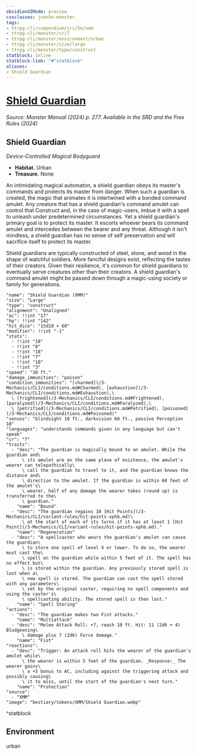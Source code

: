 ```yaml
---
obsidianUIMode: preview
cssclasses: json5e-monster
tags:
- ttrpg-cli/compendium/src/5e/xmm
- ttrpg-cli/monster/cr/7
- ttrpg-cli/monster/environment/urban
- ttrpg-cli/monster/size/large
- ttrpg-cli/monster/type/construct
statblock: inline
statblock-link: "#^statblock"
aliases:
- Shield Guardian
---
```

# [Shield Guardian](3-Mechanics\CLI\bestiary\construct/shield-guardian-xmm.md)
*Source: Monster Manual (2024) p. 277. Available in the <span title='Systems Reference Document (5.2)'>SRD</span> and the Free Rules (2024)*  

## Shield Guardian

*Device-Controlled Magical Bodyguard*

- **Habitat.** Urban  
- **Treasure.** None  

An intimidating magical automaton, a shield guardian obeys its master's commands and protects its master from danger. When such a guardian is created, the magic that animates it is intertwined with a bonded command amulet. Any creature that has a shield guardian's command amulet can control that Construct and, in the case of magic-users, imbue it with a spell to unleash under predetermined circumstances. Yet a shield guardian's primary goal is to protect its master. It escorts whoever bears its command amulet and intercedes between the bearer and any threat. Although it isn't mindless, a shield guardian has no sense of self preservation and will sacrifice itself to protect its master.

Shield guardians are typically constructed of steel, stone, and wood in the shape of watchful soldiers. More fanciful designs exist, reflecting the tastes of their creators. Given their resilience, it's common for shield guardians to eventually serve creatures other than their creators. A shield guardian's command amulet might be passed down through a magic-using society or family for generations.

```statblock
"name": "Shield Guardian (XMM)"
"size": "Large"
"type": "construct"
"alignment": "Unaligned"
"ac": !!int "17"
"hp": !!int "142"
"hit_dice": "15d10 + 60"
"modifier": !!int "-1"
"stats":
  - !!int "18"
  - !!int "8"
  - !!int "18"
  - !!int "7"
  - !!int "10"
  - !!int "3"
"speed": "30 ft."
"damage_immunities": "poison"
"condition_immunities": "[charmed](/3-Mechanics/CLI/conditions.md#Charmed), [exhaustion](/3-Mechanics/CLI/conditions.md#Exhaustion),\
  \ [frightened](/3-Mechanics/CLI/conditions.md#Frightened), [paralyzed](/3-Mechanics/CLI/conditions.md#Paralyzed),\
  \ [petrified](/3-Mechanics/CLI/conditions.md#Petrified), [poisoned](/3-Mechanics/CLI/conditions.md#Poisoned)"
"senses": "blindsight 10 ft., darkvision 60 ft., passive Perception 10"
"languages": "understands commands given in any language but can't speak"
"cr": "7"
"traits":
  - "desc": "The guardian is magically bound to an amulet. While the guardian and\
      \ its amulet are on the same plane of existence, the amulet's wearer can telepathically\
      \ call the guardian to travel to it, and the guardian knows the distance and\
      \ direction to the amulet. If the guardian is within 60 feet of the amulet's\
      \ wearer, half of any damage the wearer takes (round up) is transferred to the\
      \ guardian."
    "name": "Bound"
  - "desc": "The guardian regains 10 [Hit Points](/3-Mechanics/CLI/variant-rules/hit-points-xphb.md)\
      \ at the start of each of its turns if it has at least 1 [Hit Point](/3-Mechanics/CLI/variant-rules/hit-points-xphb.md)."
    "name": "Regeneration"
  - "desc": "A spellcaster who wears the guardian's amulet can cause the guardian\
      \ to store one spell of level 4 or lower. To do so, the wearer must cast the\
      \ spell on the guardian while within 5 feet of it. The spell has no effect but\
      \ is stored within the guardian. Any previously stored spell is lost when a\
      \ new spell is stored. The guardian can cast the spell stored with any parameters\
      \ set by the original caster, requiring no spell components and using the caster's\
      \ spellcasting ability. The stored spell is then lost."
    "name": "Spell Storing"
"actions":
  - "desc": "The guardian makes two Fist attacks."
    "name": "Multiattack"
  - "desc": "Melee Attack Roll: +7, reach 10 ft. Hit: 11 (2d6 + 4) Bludgeoning\
      \ damage plus 7 (2d6) Force damage."
    "name": "Fist"
"reactions":
  - "desc": "Trigger: An attack roll hits the wearer of the guardian's amulet while\
      \ the wearer is within 5 feet of the guardian. _Response:_ The wearer gains\
      \ a +5 bonus to AC, including against the triggering attack and possibly causing\
      \ it to miss, until the start of the guardian's next turn."
    "name": "Protection"
"source":
  - "XMM"
"image": "bestiary/tokens/XMM/Shield Guardian.webp"
```
^statblock

## Environment

urban